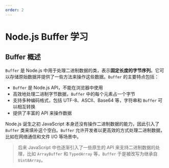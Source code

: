 ```yaml
---
order: 2
---
```


# Node.js Buffer 学习

## Buffer 概述

`Buffer` 是 Node.js 中用于处理二进制数据的类，表示**固定长度的字节序列**。它可以存储原始数据并提供了一些方法来操作这些数据。`Buffer` 的主要特点包括：

- `Buffer` 是 Node.js API，不能在浏览器中使用
- 高效地处理二进制字节数据，`Buffer` 中的每个元素占一个字节
- 支持多种编码格式，包括 UTF-8、ASCII、Base64 等，字符串和 `Buffer` 可以相互转换
- 提供了丰富的 API 来操作数据

Node.js 诞生之初 JavaScript 本身还没有操作二进制数据的能力，因此引入了 `Buffer` 类来填补这个空白。`Buffer` 允许开发者以更高效的方式处理二进制数据，比如在网络通信和文件 I/O 等场景中。

> 后来 JavaScript 中也逐渐引入了一些原生的 API 来支持二进制数据的处理，比如 `ArrayBuffer` 和 `TypedArray` 等，`Buffer` 于是被改写为继承自 `Uint8Array`。
